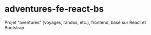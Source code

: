 # adventures-fe-react-bs
Projet "aventures" (voyages, randos, etc.), frontend, basé sur React et Bootstrap
